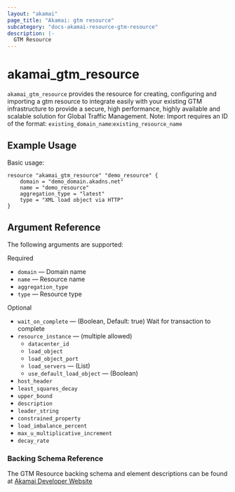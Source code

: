 ```yaml
---
layout: "akamai"
page_title: "Akamai: gtm resource"
subcategory: "docs-akamai-resource-gtm-resource"  
description: |-
  GTM Resource
---
```


# akamai_gtm_resource

`akamai_gtm_resource` provides the resource for creating, configuring and importing a gtm resource to integrate easily with your existing GTM infrastructure to provide a secure, high performance, highly available and scalable solution for Global Traffic Management. Note: Import requires an ID of the format: `existing_domain_name`:`existing_resource_name`

## Example Usage

Basic usage:

```hcl
resource "akamai_gtm_resource" "demo_resource" {
    domain = "demo_domain.akadns.net"
    name = "demo_resource"
    aggregation_type = "latest"
    type = "XML load object via HTTP"
}
```

## Argument Reference

The following arguments are supported:

Required

* `domain` — Domain name 
* `name` — Resource name
* `aggregation_type`
* `type` — Resource type

Optional
 
* `wait_on_complete` — (Boolean, Default: true) Wait for transaction to complete
* `resource_instance`  — (multiple allowed) 
  * `datacenter_id`
  * `load_object`
  * `load_object_port`
  * `load_servers` — (List)
  * `use_default_load_object` — (Boolean)
* `host_header`
* `least_squares_decay`
* `upper_bound`
* `description`
* `leader_string`
* `constrained_property`
* `load_imbalance_percent`
* `max_u_multiplicative_increment`
* `decay_rate`

### Backing Schema Reference

The GTM Resource backing schema and element descriptions can be found at [Akamai Developer Website](https://developer.akamai.com/api/web_performance/global_traffic_management/v1.html#resource)

